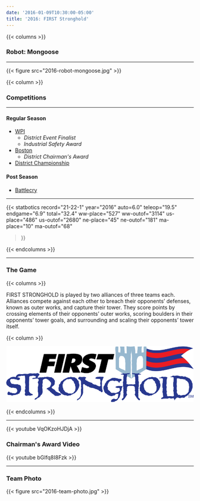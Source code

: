 ```yaml
---
date: '2016-01-09T10:30:00-05:00'
title: '2016: FIRST Stronghold'
---
```


{{< columns >}}

### Robot: Mongoose

---

{{< figure src="2016-robot-mongoose.jpg" >}}

{{< column >}}

### Competitions

---

#### Regular Season

* [WPI](https://www.thebluealliance.com/event/2016mawor)
  * _District Event Finalist_
  * _Industrial Safety Award_
* [Boston](https://www.thebluealliance.com/event/2016mabos)
  * _District Chairman's Award_
* [District Championship](https://www.thebluealliance.com/event/2016necmp)


#### Post Season

* [Battlecry](https://www.thebluealliance.com/event/2016bc)

---

{{< statbotics
    record="21-22-1" year="2016"
    auto=6.0" teleop="19.5" endgame="6.9" total="32.4"
    ww-place="527" ww-outof="3114"
    us-place="486" us-outof="2680"
    ne-place="45"  ne-outof="181"
    ma-place="10"  ma-outof="68"
>}}

{{< endcolumns >}}

---

### The Game

{{< columns >}}

FIRST STRONGHOLD is played by two alliances of three teams each. Alliances compete against each other
to breach their opponents’ defenses, known as outer works, and capture their tower. They score points by
crossing elements of their opponents’ outer works, scoring boulders in their opponents’ tower goals, and
surrounding and scaling their opponents’ tower itself.

{{< column >}}

[![FIRST Stronghold Logo](first-stronghold-frc-logo.svg)](https://en.wikipedia.org/wiki/FIRST_Stronghold)

{{< endcolumns >}}

---

{{< youtube VqOKzoHJDjA >}}

### Chairman's Award Video

{{< youtube bGIfq8I8Fzk >}}

---

### Team Photo
{{< figure src="2016-team-photo.jpg" >}}
